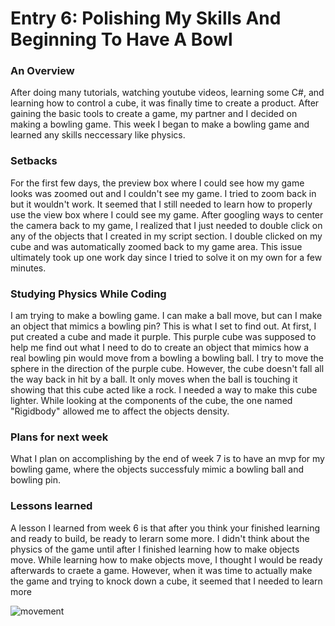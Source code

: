 <h1>Entry 6: Polishing My Skills And Beginning To Have A Bowl</h1>
<h3>An Overview</h3>
  <p>After doing many tutorials, watching youtube videos, learning some C#, and learning how to control a cube, it was finally time to create a product. After gaining the basic tools to create a game, my partner and I decided on making a bowling game. This week I began to make a bowling game and learned any skills neccessary like physics.</p>
<h3>Setbacks</h3>
  <p>For the first few days, the preview box where I could see how my game looks was zoomed out and I couldn't see my game. I tried to zoom back in but it wouldn't work. It seemed that I still needed to learn how to properly use the view box where I could see my game. After googling ways to center the camera back to my game, I realized that I just needed to double click on any of the objects that I created in my script section. I double clicked on my cube and was automatically zoomed back to my game area. This issue ultimately took up one work day since I tried to solve it on my own for a few minutes.</p>
  <h3>Studying Physics While Coding</h3>
  <p>I am trying to make a bowling game. I can make a ball move, but can I make an object that mimics a bowling pin? This is what I set to find out. At first, I put created a cube and made it purple. This purple cube was supposed to help me find out what I need to do to create an object that mimics how a real bowling pin would move from a bowling a bowling ball. I try to move the sphere in the direction of the purple cube. However, the cube doesn't fall all the way back in hit by a ball. It only moves when the ball is touching it showing that this cube acted like a rock. I needed a way to make this cube lighter. While looking at the components of the cube, the one named "Rigidbody" allowed me to affect the objects density.</p>
<h3>Plans for next week</h3>
  <p>What I plan on accomplishing by the end of week 7 is to have an mvp for my bowling game, where the objects successfuly mimic a bowling ball and bowling pin.</p>
<h3>Lessons learned</h3>
  <p>A lesson I learned from week 6 is that after you think your finished learning and ready to build, be ready to lerarn some more. I didn't think about the physics of the game until after I finished learning how to make objects move. While learning how to make objects move, I thought I would be ready afterwards to craete a game. However, when it was time to actually make the game and trying to knock down a cube, it seemed that I needed to learn more</p>

  <img src="https://media.giphy.com/media/sg6goiTm8qmVG/giphy.gif" alt="movement" >
